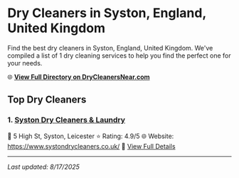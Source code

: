 # Dry Cleaners in Syston, England, United Kingdom

Find the best dry cleaners in Syston, England, United Kingdom. We've compiled a list of 1 dry cleaning services to help you find the perfect one for your needs.

🌐 **[View Full Directory on DryCleanersNear.com](https://drycleanersnear.com/city/United%20Kingdom/England/Syston)**

## Top Dry Cleaners

### 1. [Syston Dry Cleaners & Laundry](https://drycleanersnear.com/dryCleaner/689165b52c4a23913ff11141/syston-dry-cleaners-laundry)
📍 5 High St, Syston, Leicester
⭐ Rating: 4.9/5
🌐 Website: https://www.systondrycleaners.co.uk/
🔗 [View Full Details](https://drycleanersnear.com/dryCleaner/689165b52c4a23913ff11141/syston-dry-cleaners-laundry)


---

*Last updated: 8/17/2025*
